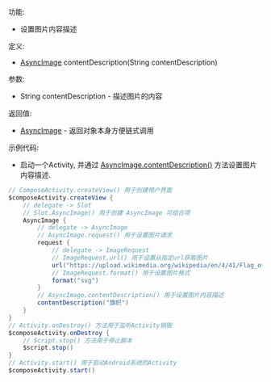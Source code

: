 功能:

+ 设置图片内容描述

定义:

+ [AsyncImage](/API/UI/Compose/Widget/AsyncImage/README.md)  contentDescription(String contentDescription)

参数:

+ String contentDescription - 描述图片的内容

返回值:

+ [AsyncImage](/API/UI/Compose/Widget/AsyncImage/README.md)  - 返回对象本身方便链式调用

示例代码:

+ 启动一个Activity,
  并通过 [AsyncImage.contentDescription()](/API/UI/Compose/Widget/AsyncImage/README.md?id=contentDescription)
  方法设置图片内容描述.

```groovy
// ComposeActivity.createView() 用于创建用户界面
$composeActivity.createView {
    // delegate -> Slot
    // Slot.AsyncImage() 用于创建 AsyncImage 可组合项
    AsyncImage {
        // delegate -> AsyncImage
        // AsyncImage.request() 用于设置图片请求
        request {
            // delegate -> ImageRequest
            // ImageRequest.url() 用于设置从指定url获取图片
            url("https://upload.wikimedia.org/wikipedia/en/4/41/Flag_of_India.svg")
            // ImageRequest.format() 用于设置图片格式
            format("svg")
        }
        // AsyncImage.contentDescription() 用于设置图片内容描述
        contentDescription("旗帜")
    }
}
// Activity.onDestroy() 方法用于监听Activity销毁
$composeActivity.onDestroy {
    // Script.stop() 方法用于停止脚本
    $script.stop()
}
// Activity.start() 用于启动Android系统的Activity
$composeActivity.start()
```
